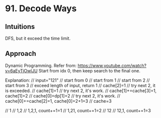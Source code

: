 # 91. Decode Ways

## Intuitions
DFS, but it exceed the time limit.

## Approach
Dynamic Programming.
Refer from: https://www.youtube.com/watch?v=6aEyTjOwlJU
Start from idx 0, then keep search to the final one.

Explanation:
// input="121"
// start from 0
//      start from 1
//          start from 2
//              start from 3
//              exceed length of input, return 1
//          cache[2]=1
//          try next 2, it is exceeded.
//      cache[1]=1
//      try next 2, it's work.
//      cache[1]+=cache[3]=1, cache[1]=2
//  cache[0]=dp[1]=2
//  try next 2, it's work.
//  cache[0]+=cache[2]=1, cache[0]=2+1=3
//  cache=3

// 1
// 1,2
// 1,2,1, count+=1=1
// 1,21, count+=1=2
// 12
// 12,1, count+=1=3